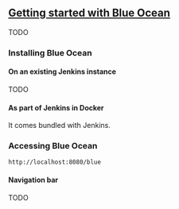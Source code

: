 ## [Getting started with Blue Ocean](https://jenkins.io/doc/book/blueocean/getting-started/)

TODO

### Installing Blue Ocean

#### On an existing Jenkins instance

TODO

#### As part of Jenkins in Docker

It comes bundled with Jenkins.  

### Accessing Blue Ocean

```
http://localhost:8080/blue
```

#### Navigation bar

TODO
